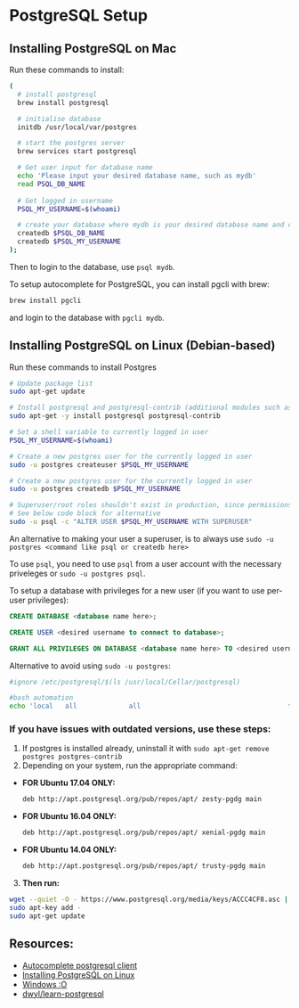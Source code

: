 # PostgreSQL Setup

## Installing PostgreSQL on Mac
Run these commands to install:
```bash
(
  # install postgresql
  brew install postgresql

  # initialise database
  initdb /usr/local/var/postgres

  # start the postgres server
  brew services start postgresql

  # Get user input for database name
  echo 'Please input your desired database name, such as mydb'
  read PSQL_DB_NAME
  
  # Get logged in username
  PSQL_MY_USERNAME=$(whoami)

  # create your database where mydb is your desired database name and create database with your username to allow using just 'psql'
  createdb $PSQL_DB_NAME
  createdb $PSQL_MY_USERNAME
);
```

Then to login to the database, use `psql mydb`.

To setup autocomplete for PostgreSQL, you can install pgcli with brew:
```bash
brew install pgcli
```
and login to the database with `pgcli mydb`.


## Installing PostgreSQL on Linux (Debian-based)
Run these commands to install Postgres
```bash
# Update package list
sudo apt-get update

# Install postgresql and postgresql-contrib (additional modules such as UUID)
sudo apt-get -y install postgresql postgresql-contrib

# Set a shell variable to currently logged in user
PSQL_MY_USERNAME=$(whoami)

# Create a new postgres user for the currently logged in user
sudo -u postgres createuser $PSQL_MY_USERNAME

# Create a new postgres user for the currently logged in user
sudo -u postgres createdb $PSQL_MY_USERNAME

# Superuser/root roles shouldn't exist in production, since permissions should be granted per-database
# See below code block for alternative
sudo -u psql -c "ALTER USER $PSQL_MY_USERNAME WITH SUPERUSER"
```

An alternative to making your user a superuser, is to always use `sudo -u postgres <command like psql or createdb here>`

To use `psql`, you need to use `psql` from a user account with the necessary priveleges or `sudo -u postgres psql`.

To setup a database with privileges for a new user (if you want to use per-user privileges):
```sql
CREATE DATABASE <database name here>;

CREATE USER <desired username to connect to database>;

GRANT ALL PRIVILEGES ON DATABASE <database name here> TO <desired username entered previously>;
```

Alternative to avoid using `sudo -u postgres`:
```bash
#ignore /etc/postgresql/$(ls /usr/local/Cellar/postgresql)

#bash automation
echo 'local   all             all                                     trust' >> $(psql -t -d postgres -c $'SHOW hba_file;')
```

### If you have issues with outdated versions, use these steps:
1. If postgres is installed already, uninstall it with `sudo apt-get remove postgres postgres-contrib`
2. Depending on your system, run the appropriate command:

  - **FOR Ubuntu 17.04 ONLY:**
    ```sh
    deb http://apt.postgresql.org/pub/repos/apt/ zesty-pgdg main
    ```
  
  - **FOR Ubuntu 16.04 ONLY:**
    ```sh
    deb http://apt.postgresql.org/pub/repos/apt/ xenial-pgdg main
    ```
  
  - **FOR Ubuntu 14.04 ONLY:**
    ```sh
    deb http://apt.postgresql.org/pub/repos/apt/ trusty-pgdg main
    ```
  
3. **Then run:**
  ```sh
  wget --quiet -O - https://www.postgresql.org/media/keys/ACCC4CF8.asc | \
  sudo apt-key add -
  sudo apt-get update
  ```


## Resources:
- [Autocomplete postgresql client](https://github.com/dbcli/pgcli)
- [Installing PostgreSQL on Linux](https://www.digitalocean.com/community/tutorials/how-to-install-and-use-postgresql-on-ubuntu-16-04)
- [Windows :O](https://www.bigsql.org/package-manager.jsp/)
- [dwyl/learn-postgresql](https://github.com/dwyl/learn-postgresql)
